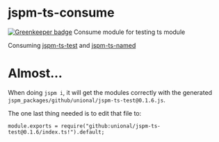 # jspm-ts-consume

[![Greenkeeper badge](https://badges.greenkeeper.io/unional/jspm-ts-consume.svg)](https://greenkeeper.io/)
Consume module for testing ts module

Consuming [jspm-ts-test](https://github.com/unional/jspm-ts-test) and [jspm-ts-named](https://github.com/unional/jspm-ts-named)

# Almost...
When doing `jspm i`, it will get the modules correctly with the generated `jspm_packages/github/unional/jspm-ts-test@0.1.6.js`.

The one last thing needed is to edit that file to:
````
module.exports = require("github:unional/jspm-ts-test@0.1.6/index.ts!").default;
````
